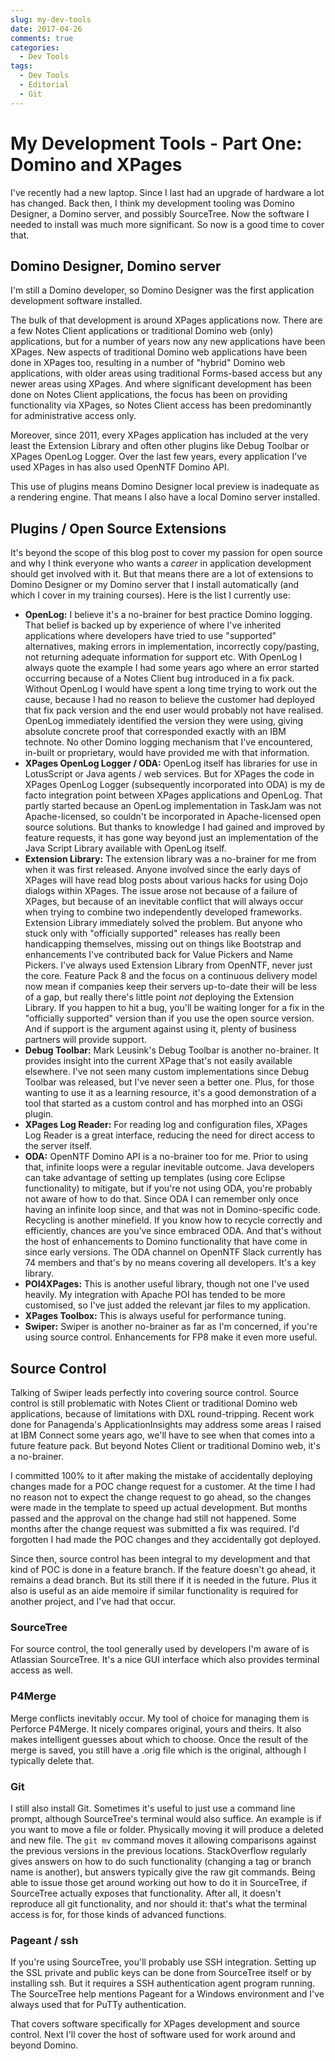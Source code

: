 ```yaml
---
slug: my-dev-tools
date: 2017-04-26
comments: true
categories:
  - Dev Tools
tags:
  - Dev Tools
  - Editorial
  - Git
---
```


# My Development Tools - Part One: Domino and XPages

I've recently had a new laptop. Since I last had an upgrade of hardware a lot has changed. Back then, I think my development tooling was Domino Designer, a Domino server, and possibly SourceTree. Now the software I needed to install was much more significant. So now is a good time to cover that.

<!-- more -->

## Domino Designer, Domino server

I'm still a Domino developer, so Domino Designer was the first application development software installed.

The bulk of that development is around XPages applications now. There are a few Notes Client applications or traditional Domino web (only) applications, but for a number of years now any new applications have been XPages. New aspects of traditional Domino web applications have been done in XPages too, resulting in a number of "hybrid" Domino web applications, with older areas using traditional Forms-based access but any newer areas using XPages. And where significant development has been done on Notes Client applications, the focus has been on providing functionality via XPages, so Notes Client access has been predominantly for administrative access only.

Moreover, since 2011, every XPages application has included at the very least the Extension Library and often other plugins like Debug Toolbar or XPages OpenLog Logger. Over the last few years, every application I've used XPages in has also used OpenNTF Domino API.

This use of plugins means Domino Designer local preview is inadequate as a rendering engine. That means I also have a local Domino server installed.

## Plugins / Open Source Extensions

It's beyond the scope of this blog post to cover my passion for open source and why I think everyone who wants a _career_ in application development should get involved with it. But that means there are a lot of extensions to Domino Designer or my Domino server that I install automatically (and which I cover in my training courses). Here is the list I currently use:  

- **OpenLog:** I believe it's a no-brainer for best practice Domino logging. That belief is backed up by experience of where I've inherited applications where developers have tried to use "supported" alternatives, making errors in implementation, incorrectly copy/pasting, not returning adequate information for support etc. With OpenLog I always quote the example I had some years ago where an error started occurring because of a Notes Client bug introduced in a fix pack. Without OpenLog I would have spent a long time trying to work out the cause, because I had no reason to believe the customer had deployed that fix pack version and the end user would probably not have realised. OpenLog immediately identified the version they were using, giving absolute concrete proof that corresponded exactly with an IBM technote. No other Domino logging mechanism that I've encountered, in-built or proprietary, would have provided me with that information.  
- **XPages OpenLog Logger / ODA:** OpenLog itself has libraries for use in LotusScript or Java agents / web services. But for XPages the code in XPages OpenLog Logger (subsequently incorporated into ODA) is my de facto integration point between XPages applications and OpenLog. That partly started because an OpenLog implementation in TaskJam was not Apache-licensed, so couldn't be incorporated in Apache-licensed open source solutions. But thanks to knowledge I had gained and improved by feature requests, it has gone way beyond just an implementation of the Java Script Library available with OpenLog itself.  
- **Extension Library:** The extension library was a no-brainer for me from when it was first released. Anyone involved since the early days of XPages will have read blog posts about various hacks for using Dojo dialogs within XPages. The issue arose not because of a failure of XPages, but because of an inevitable conflict that will always occur when trying to combine two independently developed frameworks. Extension Library immediately solved the problem. But anyone who stuck only with "officially supported" releases has really been handicapping themselves, missing out on things like Bootstrap and enhancements I've contributed back for Value Pickers and Name Pickers. I've always used Extension Library from OpenNTF, never just the core. Feature Pack 8 and the focus on a continuous delivery model now mean if companies keep their servers up-to-date their will be less of a gap, but really there's little point _not_ deploying the Extension Library. If you happen to hit a bug, you'll be waiting longer for a fix in the "officially supported" version than if you use the open source version. And if support is the argument against using it, plenty of business partners will provide support.  
- **Debug Toolbar:** Mark Leusink's Debug Toolbar is another no-brainer. It provides insight into the current XPage that's not easily available elsewhere. I've not seen many custom implementations since Debug Toolbar was released, but I've never seen a better one. Plus, for those wanting to use it as a learning resource, it's a good demonstration of a tool that started as a custom control and has morphed into an OSGi plugin.  
- **XPages Log Reader:** For reading log and configuration files, XPages Log Reader is a great interface, reducing the need for direct access to the server itself.  
- **ODA:** OpenNTF Domino API is a no-brainer too for me. Prior to using that, infinite loops were a regular inevitable outcome. Java developers can take advantage of setting up templates (using core Eclipse functionality) to mitigate, but if you're not using ODA, you're probably not aware of how to do that. Since ODA I can remember only once having an infinite loop since, and that was not in Domino-specific code. Recycling is another minefield. If you know how to recycle correctly and efficiently, chances are you've since embraced ODA. And that's without the host of enhancements to Domino functionality that have come in since early versions. The ODA channel on OpenNTF Slack currently has 74 members and that's by no means covering all developers. It's a key library.  
- **POI4XPages:** This is another useful library, though not one I've used heavily. My integration with Apache POI has tended to be more customised, so I've just added the relevant jar files to my application.
- **XPages Toolbox:** This is always useful for performance tuning.
- **Swiper:** Swiper is another no-brainer as far as I'm concerned, if you're using source control. Enhancements for FP8 make it even more useful.

## Source Control

Talking of Swiper leads perfectly into covering source control. Source control is still problematic with Notes Client or traditional Domino web applications, because of limitations with DXL round-tripping. Recent work done for Panagenda's ApplicationInsights may address some areas I raised at IBM Connect some years ago, we'll have to see when that comes into a future feature pack. But beyond Notes Client or traditional Domino web, it's a no-brainer.

I committed 100% to it after making the mistake of accidentally deploying changes made for a POC change request for a customer. At the time I had no reason not to expect the change request to go ahead, so the changes were made in the template to speed up actual development. But months passed and the approval on the change had still not happened. Some months after the change request was submitted a fix was required. I'd forgotten I had made the POC changes and they accidentally got deployed.

Since then, source control has been integral to my development and that kind of POC is done in a feature branch. If the feature doesn't go ahead, it remains a dead branch. But its still there if it is needed in the future. Plus it also is useful as an aide memoire if similar functionality is required for another project, and I've had that occur.

### SourceTree

For source control, the tool generally used by developers I'm aware of is Atlassian SourceTree. It's a nice GUI interface which also provides terminal access as well.

### P4Merge

Merge conflicts inevitably occur. My tool of choice for managing them is Perforce P4Merge. It nicely compares original, yours and theirs. It also makes intelligent guesses about which to choose. Once the result of the merge is saved, you still have a .orig file which is the original, although I typically delete that.

### Git

I still also install Git. Sometimes it's useful to just use a command line prompt, although SourceTree's terminal would also suffice. An example is if you want to move a file or folder. Physically moving it will produce a deleted and new file. The `git mv` command moves it allowing comparisons against the previous versions in the previous locations. StackOverflow regularly gives answers on how to do such functionality (changing a tag or branch name is another), but answers typically give the raw git commands. Being able to issue those get around working out how to do it in SourceTree, if SourceTree actually exposes that functionality. After all, it doesn't reproduce all git functionality, and nor should it: that's what the terminal access is for, for those kinds of advanced functions.

### Pageant / ssh

If you're using SourceTree, you'll probably use SSH integration. Setting up the SSL private and public keys can be done from SourceTree itself or by installing ssh. But it requires a SSH authentication agent program running. The SourceTree help mentions Pageant for a Windows environment and I've always used that for PuTTy authentication.

That covers software specifically for XPages development and source control. Next I'll cover the host of software used for work around and beyond Domino.